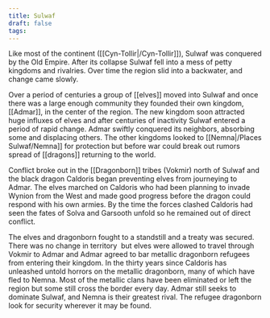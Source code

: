```yaml
---
title: Sulwaf
draft: false
tags:
---
```

 
Like most of the continent ([[Cyn-Tollir|/Cyn-Tollir]]), Sulwaf was conquered by the Old Empire. After its collapse Sulwaf fell into a mess of petty kingdoms and rivalries. Over time the region slid into a backwater, and change came slowly. 

Over a period of centuries a group of [[elves]] moved into Sulwaf and once there was a large enough community they founded their own kingdom, [[Admar]], in the center of the region. The new kingdom soon attracted huge influxes of elves and after centuries of inactivity Sulwaf entered a period of rapid change. Admar swiftly conquered its neighbors, absorbing some and displacing others. The other kingdoms looked to [[Nemna|/Places Sulwaf/Nemna]] for protection but before war could break out rumors spread of [[dragons]] returning to the world.

Conflict broke out in the [[Dragonborn]] tribes (Vokmir) north of Sulwaf and the black dragon Caldoris began preventing elves from journeying to Admar. The elves marched on Caldoris who had been planning to invade Wynion from the West and made good progress before the dragon could respond with his own armies. By the time the forces clashed Caldoris had seen the fates of Solva and Garsooth unfold so he remained out of direct conflict. 

The elves and dragonborn fought to a standstill and a treaty was secured. There was no change in territory  but elves were allowed to travel through Vokmir to Admar and Admar agreed to bar metallic dragonborn refugees from entering their kingdom. In the thirty years since Caldoris has unleashed untold horrors on the metallic dragonborn, many of which have fled to Nemna. Most of the metallic clans have been eliminated or left the region but some still cross the border every day. Admar still seeks to dominate Sulwaf, and Nemna is their greatest rival. The refugee dragonborn look for security wherever it may be found.